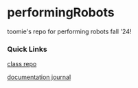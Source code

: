 # performingRobots
toomie's repo for performing robots fall '24!

### Quick Links
[class repo](https://github.com/michaelshiloh/performingrobots)

[documentation journal](https://github.com/oomie/performingRobots/journal.md)

